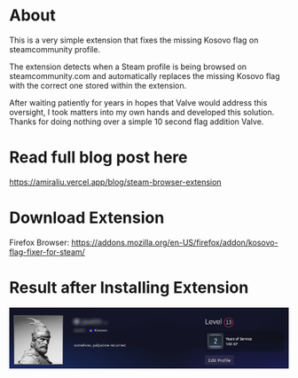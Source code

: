 # About
This is a very simple extension that fixes the missing Kosovo flag on steamcommunity profile.

The extension detects when a Steam profile is being browsed on steamcommunity.com and automatically replaces the missing Kosovo flag with the correct one stored within the extension.

After waiting patiently for years in hopes that Valve would address this oversight, I took matters into my own hands and developed this solution. Thanks for doing nothing over a simple 10 second flag addition Valve.

# Read full blog post here
https://amiraliu.vercel.app/blog/steam-browser-extension

# Download Extension
Firefox Browser: https://addons.mozilla.org/en-US/firefox/addon/kosovo-flag-fixer-for-steam/

# Result after Installing Extension
<img src="https://raw.githubusercontent.com/AmirAliuA/steam-kosovo-flag/main/result.png">